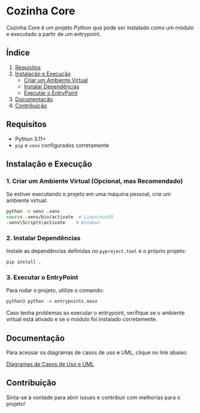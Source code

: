 # Cozinha Core

Cozinha Core é um projeto Python que pode ser instalado como um módulo e executado a partir de um entrypoint.

## Índice

1. [Requisitos](#requisitos)
2. [Instalação e Execução](#instalação-e-execução)
   - [Criar um Ambiente Virtual](#1-criar-um-ambiente-virtual-opcional-mas-recomendado)
   - [Instalar Dependências](#2-instalar-dependências)
   - [Executar o EntryPoint](#3-executar-o-entrypoint)
3. [Documentação](#documentação)
4. [Contribuição](#contribuição)

## Requisitos

- Python 3.11+
- `pip` e `venv` configurados corretamente

## Instalação e Execução

### 1. Criar um Ambiente Virtual (Opcional, mas Recomendado)

Se estiver executando o projeto em uma máquina pessoal, crie um ambiente virtual:

```sh
python -m venv .venv
source .venv/bin/activate  # Linux/macOS
.venv\Scripts\activate    # Windows
```

### 2. Instalar Dependências

Instale as dependências definidas no `pyproject.toml` e o próprio projeto:

```sh
pip install .
```

### 3. Executar o EntryPoint

Para rodar o projeto, utilize o comando:

```sh
python3 python -m entrypoints.main
```

Caso tenha problemas ao executar o entrypoint, verifique se o ambiente virtual está ativado e se o módulo foi instalado corretamente.

## Documentação

Para acessar os diagramas de casos de uso e UML, clique no link abaixo:

[Diagramas de Casos de Uso e UML](https://drive.google.com/file/d/1PD-h46dLYKkWrz2cV02Bp6aYxtO0HS1s/view?usp=sharing)

## Contribuição

Sinta-se à vontade para abrir issues e contribuir com melhorias para o projeto!
